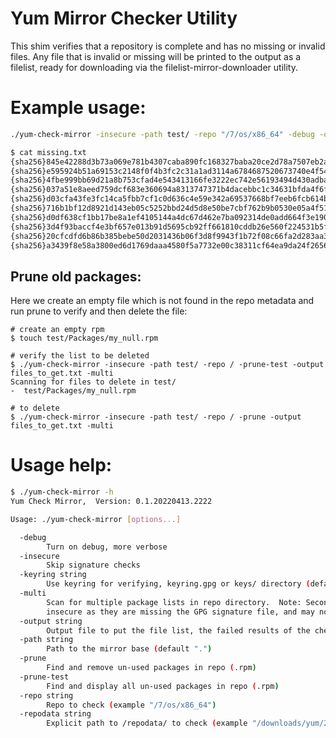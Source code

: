 # Yum Mirror Checker Utility

This shim verifies that a repository is complete and has no missing or invalid files.  Any file
that is invalid or missing will be printed to the output as a filelist, ready for downloading
via the filelist-mirror-downloader utility.

# Example usage:
```bash
./yum-check-mirror -insecure -path test/ -repo "/7/os/x86_64" -debug -output missing.txt
```

```bash
$ cat missing.txt
{sha256}845e42288d3b73a069e781b4307caba890fc168327baba20ce2d78a7507eb2af 1623852 repodata/845e42288d3b73a069e781b4307caba890fc168327baba20ce2d78a7507eb2af-other.xml.gz
{sha256}e595924b51a69153c2148f0f4b3fc2c31a1ad3114a6784687520673740e4f54a 289524 Packages/389-ds-base-devel-1.3.10.2-6.el7.x86_64.rpm
{sha256}4fbe999bb69d21a8b753cfad4e543413166fe3222ec742e56193494d430adba6 182748 Packages/389-ds-base-snmp-1.3.10.2-6.el7.x86_64.rpm
{sha256}037a51e8aeed759dcf683e360694a8313747371b4dacebbc1c34631bfda4f6ff 2027512 Packages/Cython-0.19-5.el7.x86_64.rpm
{sha256}d03cfa43fe3fc14ca5fbb7cf1c0d636c4e59e342a69537668bf7eeb6fcb614bc 35772 Packages/ElectricFence-2.2.2-39.el7.i686.rpm
{sha256}716b1bf12d8921d143eb05c5252bbd24d5d8e50be7cbf762b9b0530e05a4f519 36116 Packages/ElectricFence-2.2.2-39.el7.x86_64.rpm
{sha256}d0df638cf1bb17be8a1ef4105144a4dc67d462e7ba092314de0add664f3e1908 1046312 Packages/GConf2-3.2.6-8.el7.i686.rpm
{sha256}3d4f93baccf4e3bf657e013b91d5695cb92ff661810cddb26e560f224531b5fd 1047864 Packages/GConf2-3.2.6-8.el7.x86_64.rpm
{sha256}20cfcdfd6b86b385bebe50d2031436b06f3d8f9943f1b72f08c66fa2d283aa38 112696 Packages/GConf2-devel-3.2.6-8.el7.i686.rpm
{sha256}a3439f8e58a3800ed6d1769daaa4580f5a7732e00c38311cf64ea9da24f2656b 112656 Packages/GConf2-devel-3.2.6-8.el7.x86_64.rpm
```

## Prune old packages:
Here we create an empty file which is not found in the repo metadata and run prune to verify and then delete the file:
```
# create an empty rpm
$ touch test/Packages/my_null.rpm

# verify the list to be deleted
$ ./yum-check-mirror -insecure -path test/ -repo / -prune-test -output files_to_get.txt -multi
Scanning for files to delete in test/
-  test/Packages/my_null.rpm

# to delete
$ ./yum-check-mirror -insecure -path test/ -repo / -prune -output files_to_get.txt -multi
```

# Usage help:
```bash
$ ./yum-check-mirror -h
Yum Check Mirror,  Version: 0.1.20220413.2222

Usage: ./yum-check-mirror [options...]

  -debug
        Turn on debug, more verbose
  -insecure
        Skip signature checks
  -keyring string
        Use keyring for verifying, keyring.gpg or keys/ directory (default "keys/")
  -multi
        Scan for multiple package lists in repo directory.  Note: Secondary lists are
        insecure as they are missing the GPG signature file, and may not be a complete set!
  -output string
        Output file to put the file list, the failed results of the check (default "-")
  -path string
        Path to the mirror base (default ".")
  -prune
        Find and remove un-used packages in repo (.rpm)
  -prune-test
        Find and display all un-used packages in repo (.rpm)
  -repo string
        Repo to check (example "/7/os/x86_64")
  -repodata string
        Explicit path to /repodata/ to check (example "/downloads/yum/20220101/")
```
